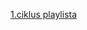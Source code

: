 [1.ciklus playlista](https://youtube.com/playlist?list=PLS68RQBoUUWMS6-25mB9PSexcM0bNDxPD&si=6SxDGEipbuqsLYVw)
